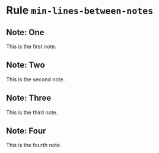 # Rule `min-lines-between-notes`

## Note: One

This is the first note.

## Note: Two

This is the second note.


## Note: Three

This is the third note.
## Note: Four
This is the fourth note.
